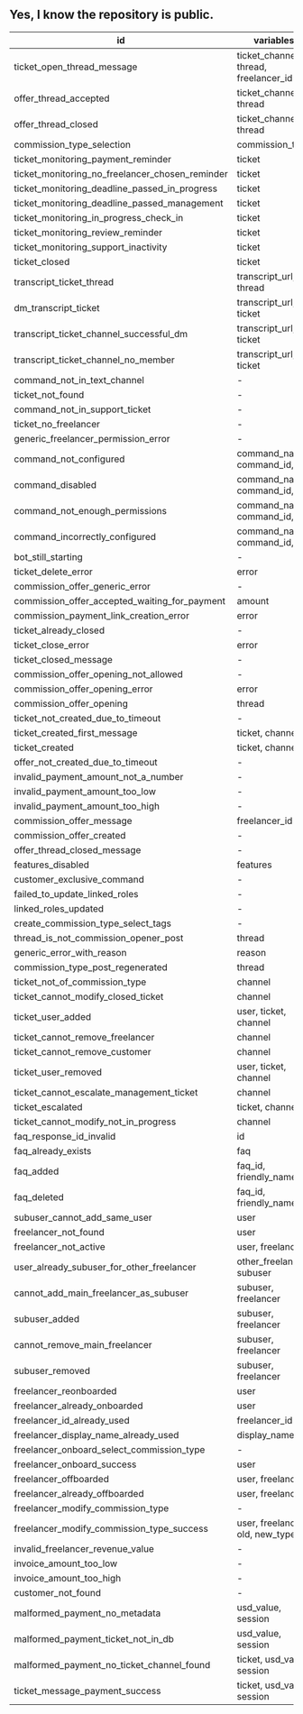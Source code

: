 ## Yes, I know the repository is public.

| id | variables | 
|----|-----------|
|  ticket_open_thread_message  |  ticket_channel, thread, freelancer_id  |
|  offer_thread_accepted  |  ticket_channel, thread  |
|  offer_thread_closed  |  ticket_channel, thread  |
|  commission_type_selection  |  commission_type  |
|  ticket_monitoring_payment_reminder  |  ticket  |
|  ticket_monitoring_no_freelancer_chosen_reminder  |  ticket  |
|  ticket_monitoring_deadline_passed_in_progress  |  ticket  |
|  ticket_monitoring_deadline_passed_management  |  ticket  |
|  ticket_monitoring_in_progress_check_in  |  ticket  |
|  ticket_monitoring_review_reminder  |  ticket  |
|  ticket_monitoring_support_inactivity  |  ticket  |
|  ticket_closed  |  ticket  |
|  transcript_ticket_thread  |  transcript_url, thread  |
|  dm_transcript_ticket  |  transcript_url, ticket  |
|  transcript_ticket_channel_successful_dm  |  transcript_url, ticket  |
|  transcript_ticket_channel_no_member  |  transcript_url, ticket  |
|  command_not_in_text_channel  |  -  |
|  ticket_not_found  |  -  |
|  command_not_in_support_ticket  |  -  |
|  ticket_no_freelancer  |  -  |
|  generic_freelancer_permission_error  |  -  |
|  command_not_configured  |  command_name, command_id,   |
|  command_disabled  |  command_name, command_id,   |
|  command_not_enough_permissions  |  command_name, command_id,   |
|  command_incorrectly_configured  |  command_name, command_id,   |
|  bot_still_starting  |  -  |
|  ticket_delete_error  |  error  |
|  commission_offer_generic_error  |  -  |
|  commission_offer_accepted_waiting_for_payment  |  amount  |
|  commission_payment_link_creation_error  |  error  |
|  ticket_already_closed  |  -  |
|  ticket_close_error  |  error  |
|  ticket_closed_message  |  -  |
|  commission_offer_opening_not_allowed  |  -  |
|  commission_offer_opening_error  |  error  |
|  commission_offer_opening  |  thread  |
|  ticket_not_created_due_to_timeout  |  -  |
|  ticket_created_first_message  |  ticket, channel  |
|  ticket_created  |  ticket, channel  |
|  offer_not_created_due_to_timeout  |  -  |
|  invalid_payment_amount_not_a_number  |  -  |
|  invalid_payment_amount_too_low  |  -  |
|  invalid_payment_amount_too_high  |  -  |
|  commission_offer_message  |  freelancer_id  |
|  commission_offer_created  |  -  |
|  offer_thread_closed_message  |  -  |
|  features_disabled  |  features  |
|  customer_exclusive_command  |  -  |
|  failed_to_update_linked_roles  |  -  |
|  linked_roles_updated  |  -  |
|  create_commission_type_select_tags  |  -  |
|  thread_is_not_commission_opener_post  |  thread  |
|  generic_error_with_reason  |  reason  |
|  commission_type_post_regenerated  |  thread  |
|  ticket_not_of_commission_type  |  channel  |
|  ticket_cannot_modify_closed_ticket  |  channel  |
|  ticket_user_added  |  user, ticket, channel  |
|  ticket_cannot_remove_freelancer  |  channel  |
|  ticket_cannot_remove_customer  |  channel  |
|  ticket_user_removed  |  user, ticket, channel  |
|  ticket_cannot_escalate_management_ticket  |  channel  |
|  ticket_escalated  |  ticket, channel  |
|  ticket_cannot_modify_not_in_progress  |  channel  |
|  faq_response_id_invalid  |  id  |
|  faq_already_exists  |  faq  |
|  faq_added  |  faq_id, friendly_name  |
|  faq_deleted  |  faq_id, friendly_name  |
|  subuser_cannot_add_same_user  |  user  |
|  freelancer_not_found  |  user  |
|  freelancer_not_active  |  user, freelancer  |
|  user_already_subuser_for_other_freelancer  |  other_freelancer, subuser  |
|  cannot_add_main_freelancer_as_subuser  |  subuser, freelancer  |
|  subuser_added  |  subuser, freelancer  |
|  cannot_remove_main_freelancer  |  subuser, freelancer  |
|  subuser_removed  |  subuser, freelancer  |
|  freelancer_reonboarded  |  user  |
|  freelancer_already_onboarded  |  user  |
|  freelancer_id_already_used  |  freelancer_id  |
|  freelancer_display_name_already_used  |  display_name  |
|  freelancer_onboard_select_commission_type  |  -  |
|  freelancer_onboard_success  |  user  |
|  freelancer_offboarded  |  user, freelancer  |
|  freelancer_already_offboarded  |  user, freelancer  |
|  freelancer_modify_commission_type  |  -  |
|  freelancer_modify_commission_type_success  |  user, freelancer, old, new_types  |
|  invalid_freelancer_revenue_value  |  -  |
|  invoice_amount_too_low  |  -  |
|  invoice_amount_too_high  |  -  |
|  customer_not_found  |  -  |
|  malformed_payment_no_metadata  |  usd_value, session  |
|  malformed_payment_ticket_not_in_db  |  usd_value, session  |
|  malformed_payment_no_ticket_channel_found  |  ticket, usd_value, session  |
|  ticket_message_payment_success  |  ticket, usd_value, session  |
